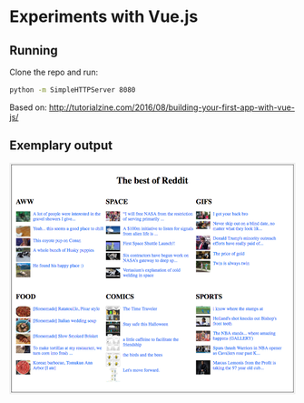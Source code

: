 # Experiments with Vue.js

## Running

Clone the repo and run:

```bash
python -m SimpleHTTPServer 8080
```

Based on: http://tutorialzine.com/2016/08/building-your-first-app-with-vue-js/


## Exemplary output

![Exemplary output](https://raw.githubusercontent.com/pjg/experiments-with-vuejs/master/example.png)
